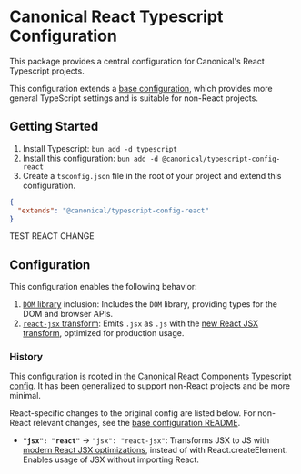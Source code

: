 # Canonical React Typescript Configuration

This package provides a central configuration for Canonical's React Typescript projects.

This configuration extends a [base configuration](https://www.npmjs.com/package/@canonical/typescript-config-base),
which provides more general TypeScript settings and is suitable for non-React projects.

## Getting Started
1. Install Typescript: `bun add -d typescript`
2. Install this configuration: `bun add -d @canonical/typescript-config-react`
3. Create a `tsconfig.json` file in the root of your project and extend this configuration.

```json
{
  "extends": "@canonical/typescript-config-react"
}
```

TEST REACT CHANGE

## Configuration

This configuration enables the following behavior:
1. [`DOM` library](https://www.typescriptlang.org/tsconfig/#lib) inclusion: Includes the `DOM` library, providing types for the DOM and browser APIs.
2. [`react-jsx` transform](https://www.typescriptlang.org/tsconfig/#jsx): Emits `.jsx` as `.js` with the [new React JSX transform](https://legacy.reactjs.org/blog/2020/09/22/introducing-the-new-jsx-transform.html), optimized for production usage.

### History

This configuration is rooted in the [Canonical React Components Typescript config](https://github.com/canonical/react-components/blob/30cc5e338f1fbca75625a94993bccd6cf902fc28/tsconfig.json).
It has been generalized to support non-React projects and be more minimal.

React-specific changes to the original config are listed below. 
For non-React relevant changes, see the [base configuration README](https://www.npmjs.com/package/@canonical/typescript-config-base#history).

- **`"jsx": "react"`** → `"jsx": "react-jsx"`: Transforms JSX to JS with [modern React JSX optimizations](https://legacy.reactjs.org/blog/2020/09/22/introducing-the-new-jsx-transform.html), instead of with React.createElement. Enables usage of JSX without importing React.
